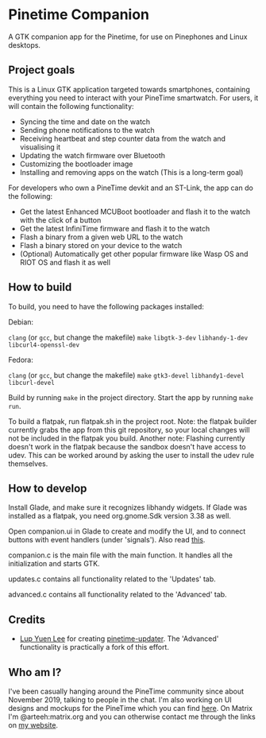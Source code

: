 # Pinetime Companion

A GTK companion app for the Pinetime, for use on Pinephones and Linux desktops.

## Project goals

This is a Linux GTK application targeted towards smartphones, containing everything you need to interact with your PineTime smartwatch. For users, it will contain the following functionality:

- Syncing the time and date on the watch
- Sending phone notifications to the watch
- Receiving heartbeat and step counter data from the watch and visualising it
- Updating the watch firmware over Bluetooth
- Customizing the bootloader image
- Installing and removing apps on the watch (This is a long-term goal)

For developers who own a PineTime devkit and an ST-Link, the app can do the following:

- Get the latest Enhanced MCUBoot bootloader and flash it to the watch with the click of a button
- Get the latest InfiniTime firmware and flash it to the watch
- Flash a binary from a given web URL to the watch
- Flash a binary stored on your device to the watch
- (Optional) Automatically get other popular firmware like Wasp OS and RIOT OS and flash it as well

## How to build

To build, you need to have the following packages installed: 

Debian:

`clang` (or `gcc`, but change the makefile)
`make`
`libgtk-3-dev`
`libhandy-1-dev`
`libcurl4-openssl-dev`

Fedora:

`clang` (or `gcc`, but change the makefile)
`make`
`gtk3-devel`
`libhandy1-devel`
`libcurl-devel`

Build by running `make` in the project directory. Start the app by running `make run`.

To build a flatpak, run flatpak.sh in the project root. Note: the flatpak builder currently grabs the app from this git repository, so your local changes will not be included in the flatpak you build. Another note: Flashing currently doesn't work in the flatpak because the sandbox doesn't have access to udev. This can be worked around by asking the user to install the udev rule themselves.

## How to develop

Install Glade, and make sure it recognizes libhandy widgets. If Glade was installed as a flatpak, you need org.gnome.Sdk version 3.38 as well.

Open companion.ui in Glade to create and modify the UI, and to connect buttons with event handlers (under 'signals'). Also read [this](glade-sucks.md).

companion.c is the main file with the main function. It handles all the initialization and starts GTK.

updates.c contains all functionality related to the 'Updates' tab.

advanced.c contains all functionality related to the 'Advanced' tab.

## Credits

- [Lup Yuen Lee](https://lupyuen.github.io/) for creating [pinetime-updater](https://github.com/lupyuen/pinetime-updater). The 'Advanced' functionality is practically a fork of this effort.

## Who am I?

I've been casually hanging around the PineTime community since about November 2019, talking to people in the chat. I'm also working on UI designs and mockups for the PineTime which you can find [here](https://www.gitlab.com/arteeh/pinetimeos). On Matrix I'm @arteeh:matrix.org and you can otherwise contact me through the links on [my website](https://www.arteeh.com/).
